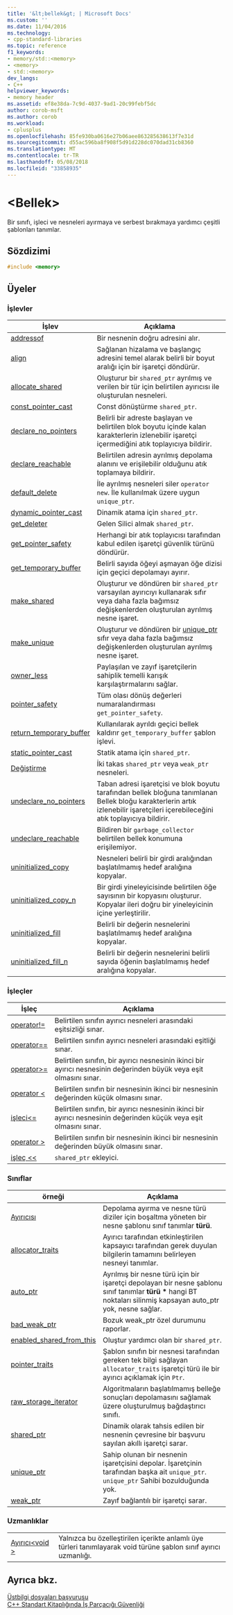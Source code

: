 ```yaml
---
title: '&lt;bellek&gt; | Microsoft Docs'
ms.custom: ''
ms.date: 11/04/2016
ms.technology:
- cpp-standard-libraries
ms.topic: reference
f1_keywords:
- memory/std::<memory>
- <memory>
- std::<memory>
dev_langs:
- C++
helpviewer_keywords:
- memory header
ms.assetid: ef8e38da-7c9d-4037-9ad1-20c99febf5dc
author: corob-msft
ms.author: corob
ms.workload:
- cplusplus
ms.openlocfilehash: 85fe930ba0616e27b06aee863285638613f7e31d
ms.sourcegitcommit: d55ac596ba8f908f5d91d228dc070dad31cb8360
ms.translationtype: MT
ms.contentlocale: tr-TR
ms.lasthandoff: 05/08/2018
ms.locfileid: "33858935"
---
```

# <a name="ltmemorygt"></a>&lt;Bellek&gt;

Bir sınıfı, işleci ve nesneleri ayırmaya ve serbest bırakmaya yardımcı çeşitli şablonları tanımlar.

## <a name="syntax"></a>Sözdizimi

```cpp
#include <memory>

```

## <a name="members"></a>Üyeler

### <a name="functions"></a>İşlevler

|İşlev|Açıklama|
|-|-|
|[addressof](../standard-library/memory-functions.md#addressof)|Bir nesnenin doğru adresini alır.|
|[align](../standard-library/memory-functions.md#align)|Sağlanan hizalama ve başlangıç adresini temel alarak belirli bir boyut aralığı için bir işaretçi döndürür.|
|[allocate_shared](../standard-library/memory-functions.md#allocate_shared)|Oluşturur bir `shared_ptr` ayrılmış ve verilen bir tür için belirtilen ayırıcısı ile oluşturulan nesneleri.|
|[const_pointer_cast](../standard-library/memory-functions.md#const_pointer_cast)|Const dönüştürme `shared_ptr`.|
|[declare_no_pointers](../standard-library/memory-functions.md#declare_no_pointers)|Belirli bir adreste başlayan ve belirtilen blok boyutu içinde kalan karakterlerin izlenebilir işaretçi içermediğini atık toplayıcıya bildirir.|
|[declare_reachable](../standard-library/memory-functions.md#declare_reachable)|Belirtilen adresin ayrılmış depolama alanını ve erişilebilir olduğunu atık toplamaya bildirir.|
|[default_delete](../standard-library/memory-functions.md#default_delete)|İle ayrılmış nesneleri siler `operator new`. İle kullanılmak üzere uygun `unique_ptr`.|
|[dynamic_pointer_cast](../standard-library/memory-functions.md#dynamic_pointer_cast)|Dinamik atama için `shared_ptr`.|
|[get_deleter](../standard-library/memory-functions.md#get_deleter)|Gelen Silici almak `shared_ptr`.|
|[get_pointer_safety](../standard-library/memory-functions.md#get_pointer_safety)|Herhangi bir atık toplayıcısı tarafından kabul edilen işaretçi güvenlik türünü döndürür.|
|[get_temporary_buffer](../standard-library/memory-functions.md#get_temporary_buffer)|Belirli sayıda öğeyi aşmayan öğe dizisi için geçici depolamayı ayırır.|
|[make_shared](../standard-library/memory-functions.md#make_shared)|Oluşturur ve döndüren bir `shared_ptr` varsayılan ayırıcıyı kullanarak sıfır veya daha fazla bağımsız değişkenlerden oluşturulan ayrılmış nesne işaret.|
|[make_unique](../standard-library/memory-functions.md#make_unique)|Oluşturur ve döndüren bir [unique_ptr](../standard-library/unique-ptr-class.md) sıfır veya daha fazla bağımsız değişkenlerden oluşturulan ayrılmış nesne işaret.|
|[owner_less](../standard-library/memory-functions.md#owner_less)|Paylaşılan ve zayıf işaretçilerin sahiplik temelli karışık karşılaştırmalarını sağlar.|
|[pointer_safety](../standard-library/memory-enums.md#pointer_safety)|Tüm olası dönüş değerleri numaralandırması `get_pointer_safety`.|
|[return_temporary_buffer](../standard-library/memory-functions.md#return_temporary_buffer)|Kullanılarak ayrıldı geçici bellek kaldırır `get_temporary_buffer` şablon işlevi.|
|[static_pointer_cast](../standard-library/memory-functions.md#static_pointer_cast)|Statik atama için `shared_ptr`.|
|[Değiştirme](../standard-library/memory-functions.md#swap)|İki takas `shared_ptr` veya `weak_ptr` nesneleri.|
|[undeclare_no_pointers](../standard-library/memory-functions.md#undeclare_no_pointers)|Taban adresi işaretçisi ve blok boyutu tarafından bellek bloğuna tanımlanan Bellek bloğu karakterlerin artık izlenebilir işaretçileri içerebileceğini atık toplayıcıya bildirir.|
|[undeclare_reachable](../standard-library/memory-functions.md#undeclare_reachable)|Bildiren bir `garbage_collector` belirtilen bellek konumuna erişilemiyor.|
|[uninitialized_copy](../standard-library/memory-functions.md#uninitialized_copy)|Nesneleri belirli bir girdi aralığından başlatılmamış hedef aralığına kopyalar.|
|[uninitialized_copy_n](../standard-library/memory-functions.md#uninitialized_copy_n)|Bir girdi yineleyicisinde belirtilen öğe sayısının bir kopyasını oluşturur. Kopyalar ileri doğru bir yineleyicinin içine yerleştirilir.|
|[uninitialized_fill](../standard-library/memory-functions.md#uninitialized_fill)|Belirli bir değerin nesnelerini başlatılmamış hedef aralığına kopyalar.|
|[uninitialized_fill_n](../standard-library/memory-functions.md#uninitialized_fill_n)|Belirli bir değerin nesnelerini belirli sayıda öğenin başlatılmamış hedef aralığına kopyalar.|

### <a name="operators"></a>İşleçler

|İşleç|Açıklama|
|-|-|
|[operator!=](../standard-library/memory-operators.md#op_neq)|Belirtilen sınıfın ayırıcı nesneleri arasındaki eşitsizliği sınar.|
|[operator==](../standard-library/memory-operators.md#op_eq_eq)|Belirtilen sınıfın ayırıcı nesneleri arasındaki eşitliği sınar.|
|[operator>=](../standard-library/memory-operators.md#op_gt_eq)|Belirtilen sınıfın, bir ayırıcı nesnesinin ikinci bir ayırıcı nesnesinin değerinden büyük veya eşit olmasını sınar.|
|[operator <](../standard-library/memory-operators.md#op_lt)|Belirtilen sınıfın bir nesnesinin ikinci bir nesnesinin değerinden küçük olmasını sınar.|
|[işleci\<=](../standard-library/memory-operators.md#op_gt_eq)|Belirtilen sınıfın, bir ayırıcı nesnesinin ikinci bir ayırıcı nesnesinin değerinden küçük veya eşit olmasını sınar.|
|[operator >](../standard-library/memory-operators.md#op_gt)|Belirtilen sınıfın bir nesnesinin ikinci bir nesnesinin değerinden büyük olmasını sınar.|
|[işleç <<](../standard-library/memory-operators.md#op_lt_lt)|`shared_ptr` ekleyici.|

### <a name="classes"></a>Sınıflar

|örneği|Açıklama|
|-|-|
|[Ayırıcısı](../standard-library/allocator-class.md)|Depolama ayırma ve nesne türü diziler için boşaltma yöneten bir nesne şablonu sınıf tanımlar **türü**.|
|[allocator_traits](../standard-library/allocator-traits-class.md)|Ayırıcı tarafından etkinleştirilen kapsayıcı tarafından gerek duyulan bilgilerin tamamını belirleyen nesneyi tanımlar.|
|[auto_ptr](../standard-library/auto-ptr-class.md)|Ayrılmış bir nesne türü için bir işaretçi depolayan bir nesne şablonu sınıf tanımlar **türü \***  hangi BT noktaları silinmiş kapsayan auto_ptr yok, nesne sağlar.|
|[bad_weak_ptr](../standard-library/bad-weak-ptr-class.md)|Bozuk weak_ptr özel durumunu raporlar.|
|[enabled_shared_from_this](../standard-library/enable-shared-from-this-class.md)|Oluştur yardımcı olan bir `shared_ptr`.|
|[pointer_traits](../standard-library/pointer-traits-struct.md)|Şablon sınıfın bir nesnesi tarafından gereken tek bilgi sağlayan `allocator_traits` işaretçi türü ile bir ayırıcı açıklamak için `Ptr`.|
|[raw_storage_iterator](../standard-library/raw-storage-iterator-class.md)|Algoritmaların başlatılmamış belleğe sonuçları depolamasını sağlamak üzere oluşturulmuş bağdaştırıcı sınıfı.|
|[shared_ptr](../standard-library/shared-ptr-class.md)|Dinamik olarak tahsis edilen bir nesnenin çevresine bir başvuru sayılan akıllı işaretçi sarar.|
|[unique_ptr](../standard-library/unique-ptr-class.md)|Sahip olunan bir nesnenin işaretçisini depolar. İşaretçinin tarafından başka ait `unique_ptr`. `unique_ptr` Sahibi bozulduğunda yok.|
|[weak_ptr](../standard-library/weak-ptr-class.md)|Zayıf bağlantılı bir işaretçi sarar.|

### <a name="specializations"></a>Uzmanlıklar

|||
|-|-|
|[Ayırıcı\<void >](../standard-library/allocator-void-class.md)|Yalnızca bu özelleştirilen içerikte anlamlı üye türleri tanımlayarak void türüne şablon sınıf ayırıcı uzmanlığı.|

## <a name="see-also"></a>Ayrıca bkz.

[Üstbilgi dosyaları başvurusu](../standard-library/cpp-standard-library-header-files.md)<br/>
[C++ Standart Kitaplığında İş Parçacığı Güvenliği](../standard-library/thread-safety-in-the-cpp-standard-library.md)<br/>
